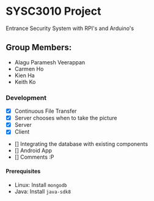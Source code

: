 # SYSC3010 Project
Entrance Security System with RPI's and Arduino's

## Group Members:	
- Alagu Paramesh Veerappan
- Carmen Ho
- Kien Ha
- Keith Ko

### Development
- [x] Continuous File Transfer
- [x] Server chooses when to take the picture
- [x] Server
- [x] Client
- [] Integrating the database with existing components
- [] Android App
- [] Comments :P

#### Prerequisites

* Linux: Install `mongodb`
* Java: Install `java-sdk8`

